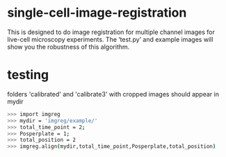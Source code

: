 # single-cell-image-registration

This is designed to do image registration for multiple channel images for live-cell microscopy experiments. The ‘test.py’ and example images will show you the robustness of this algorithm.

# testing

folders 'calibrated' and 'calibrate3' with cropped images should appear in mydir

```sh
>>> import imgreg
>>> mydir = 'imgreg/example/'
>>> total_time_point = 2;
>>> Posperplate = 1;
>>> total_position = 2
>>> imgreg.align(mydir,total_time_point,Posperplate,total_position)
```